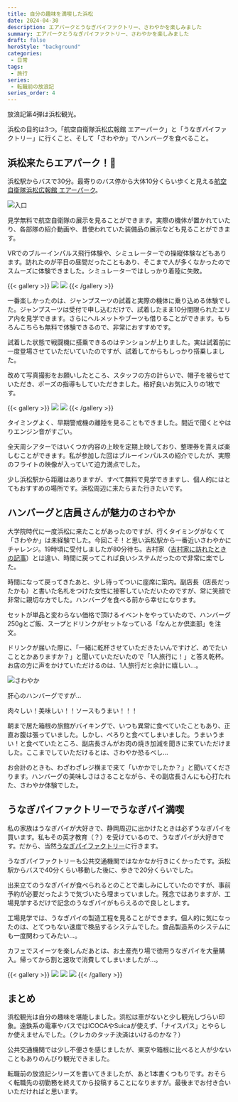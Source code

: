 ```yaml
---
title: 自分の趣味を満喫した浜松
date: 2024-04-30
description: エアパークとうなぎパイファクトリー、さわやかを楽しみました
summary: エアパークとうなぎパイファクトリー、さわやかを楽しみました
draft: false
heroStyle: "background"
categories:
 - 日常
tags:
 - 旅行
series:
 - 転職前の放浪記
series_order: 4
---
```


放浪記第4弾は浜松観光。

浜松の目的は3つ。「航空自衛隊浜松広報館 エアーパーク」と「うなぎパイファクトリー」に行くこと、そして「さわやか」でハンバーグを食べること。

## 浜松来たらエアパーク！🛫

浜松駅からバスで30分。最寄りのバス停から大体10分くらい歩くと見える[航空自衛隊浜松広報館 エアーパーク](https://www.mod.go.jp/asdf/airpark/)。

![入口](airpark1.jpg)

見学無料で航空自衛隊の展示を見ることができます。実際の機体が置かれていたり、各部隊の紹介動画や、昔使われていた装備品の展示なども見ることができます。

VRでのブルーインパルス飛行体験や、シミュレーターでの操縦体験などもあります。訪れたのが平日の昼間だったこともあり、そこまで人が多くなかったのでスムーズに体験できました。シミュレーターではしっかり着陸に失敗。

{{< gallery >}}
  <img src="airpark2.jpg" class="grid-w50" />
  <img src="airpark4.jpg" class="grid-w50" />
{{< /gallery >}}

一番楽しかったのは、ジャンプスーツの試着と実際の機体に乗り込める体験でした。ジャンプスーツは受付で申し込むだけで、試着したまま10分間限られたエリア内を見学できます。さらにヘルメットやブーツも借りることができます。もちろんこちらも無料で体験できるので、非常におすすめです。

試着した状態で戦闘機に搭乗できるのはテンションが上りました。実は試着前に一度登場させていただいていたのですが、試着してからもしっかり搭乗しました。

改めて写真撮影をお願いしたところ、スタッフの方の計らいで、帽子を被らせていただき、ポーズの指導もしていただきました。格好良いお気に入りの1枚です。

{{< gallery >}}
  <img src="airpark3.jpg" class="grid-w50" />
  <img src="featured-airpark.jpg" class="grid-w50" />
{{< /gallery >}}

タイミングよく、早期警戒機の離陸を見ることもできました。間近で聞くとやはりエンジン音がすごい。

全天周シアターではいくつか内容の上映を定期上映しており、整理券を貰えば楽しむことができます。私が参加した回はブルーインパルスの紹介でしたが、実際のフライトの映像が入っていて迫力満点でした。

少し浜松駅から距離はありますが、すべて無料で見学できますし、個人的にはとてもおすすめの場所です。浜松周辺に来たらまた行きたいです。

## ハンバーグと店員さんが魅力のさわやか

大学院時代に一度浜松に来たことがあったのですが、行くタイミングがなくて「さわやか」は未経験でした。今回こそ！と思い浜松駅から一番近いさわやかにチャレンジ。19時頃に受付しましたが80分待ち。吉村家（[吉村家に訪れたときの記事](/posts/2024/trip-03-kanagawa/#横浜家系総本家-吉村家)）とは違い、時間に戻ってこれば良いシステムだったので非常に楽でした。

時間になって戻ってきたあと、少し待ってついに座席に案内。副店長（店長だったかも）と書いた名札をつけた女性に接客していただいたのですが、常に笑顔で非常に親切な方でした。ハンバーグを食べる前から幸せになります。

セットが単品と変わらない価格で頂けるイベントをやっていたので、ハンバーグ250gとご飯、スープとドリンクがセットなっている「なんとか倶楽部」を注文。

ドリンクが届いた際に、「一緒に乾杯させていただきたいんですけど、めでたいこととかありますか？」と聞いていただいたので「1人旅行に！」と答え乾杯。お店の方に声をかけていただけるのは、1人旅行だと余計に嬉しい...。

![さわやか](sawayaka.jpg)

肝心のハンバーグですが...

肉々しい！美味しい！！ソースもうまい！！！

朝まで居た箱根の旅館がバイキングで、いつも異常に食べていたこともあり、正直お腹は張っていました。しかし、ぺろりと食べてしまいました。うまいうまい！と食べていたところ、副店長さんがお肉の焼き加減を聞きに来ていただけました。ここまでしていただけるとは、さわやか恐るべし...

お会計のときも、わざわざレジ横まで来て「いかかでしたか？」と聞いてくださります。ハンバーグの美味しさはさることながら、その副店長さんにも心打たれた、さわやか体験でした。

## うなぎパイファクトリーでうなぎパイ満喫

私の家族はうなぎパイが大好きで、静岡周辺に出かけたときは必ずうなぎパイを買います。私もその英才教育（？）を受けているので、うなぎパイが大好きです。だから、当然[うなぎパイファクトリー](https://www.unagipai-factory.jp/)に行きます。

うなぎパイファクトリーも公共交通機関ではなかなか行きにくかったです。浜松駅からバスで40分くらい移動した後に、歩きで20分くらいでした。

出来立てのうなぎパイが食べられるとのことで楽しみにしていたのですが、事前予約が必要だったようで気づいたら埋まっていました。残念ではありますが、工場見学するだけで記念のうなぎパイがもらえるので良しとします。

工場見学では、うなぎパイの製造工程を見ることができます。個人的に気になったのは、とてつもない速度で検品するシステムでした。食品製造系のシステムにも一度関わってみたい...。

カフェでスイーツを楽しんだあとは、お土産売り場で徳用うなぎパイを大量購入。帰ってから割と速攻で消費してしまいましたが...。

{{< gallery >}}
  <img src="unagipie1.jpg" class="grid-w33" />
  <img src="unagipie2.jpg" class="grid-w33" />
  <img src="unagipie3.jpg" class="grid-w33" />
{{< /gallery >}}

## まとめ

浜松観光は自分の趣味を堪能しました。浜松は車がないと少し観光しづらい印象。遠鉄系の電車やバスではICOCAやSuicaが使えず、「ナイスパス」とやらしか使えませんでした。（クレカのタッチ決済はいけるのかな？）

公共交通機関では少し不便さを感じましたが、東京や箱根に比べると人が少ないこともありのんびり観光できました。

転職前の放浪記シリーズを書いてきましたが、あと1本書くつもりです。おそらく転職先の初勤務を終えてから投稿することになりますが。最後までお付き合いいただければと思います。

